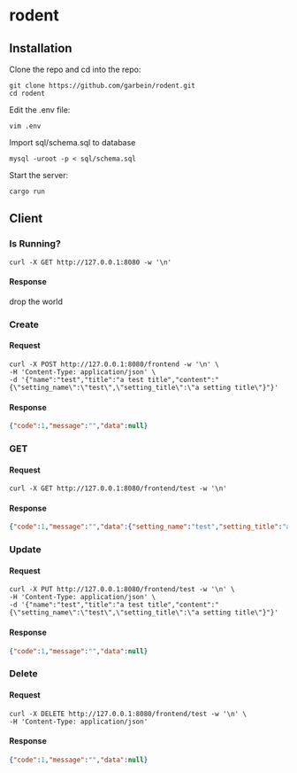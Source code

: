 # rodent

## Installation

Clone the repo and cd into the repo:

```shell
git clone https://github.com/garbein/rodent.git
cd rodent
```

Edit the .env file:

```shell
vim .env
```

Import sql/schema.sql to database

```shell
mysql -uroot -p < sql/schema.sql
```

Start the server:

```shell
cargo run
```

## Client

### Is Running?

```shell
curl -X GET http://127.0.0.1:8080 -w '\n'
```
#### Response

drop the world

### Create

#### Request

```shell
curl -X POST http://127.0.0.1:8080/frontend -w '\n' \
-H 'Content-Type: application/json' \
-d '{"name":"test","title":"a test title","content":"{\"setting_name\":\"test\",\"setting_title\":\"a setting title\"}"}' 
```

#### Response

```json
{"code":1,"message":"","data":null}
```

### GET

#### Request

```shell
curl -X GET http://127.0.0.1:8080/frontend/test -w '\n' 
```

#### Response

```json
{"code":1,"message":"","data":{"setting_name":"test","setting_title":"a setting title"}}
```

### Update

#### Request

```shell
curl -X PUT http://127.0.0.1:8080/frontend/test -w '\n' \
-H 'Content-Type: application/json' \
-d '{"name":"test","title":"a test title","content":"{\"setting_name\":\"test\",\"setting_title\":\"a setting title\"}"}' 
```

#### Response

```json
{"code":1,"message":"","data":null}
```

### Delete

#### Request

```shell
curl -X DELETE http://127.0.0.1:8080/frontend/test -w '\n' \
-H 'Content-Type: application/json' 
```

#### Response

```json
{"code":1,"message":"","data":null}
```

